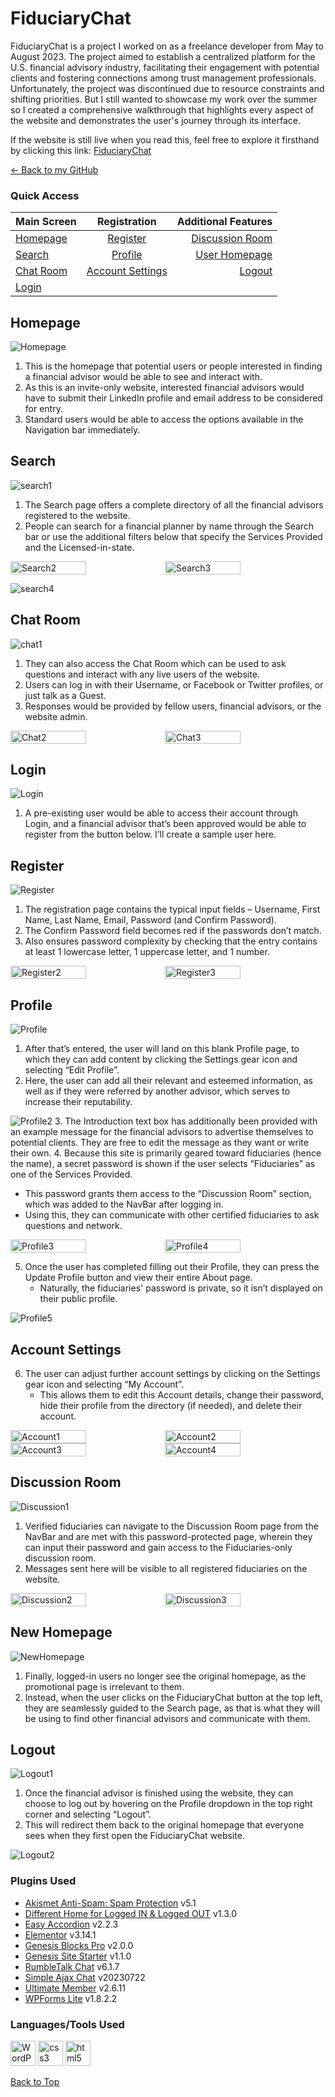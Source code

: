 # FiduciaryChat
FiduciaryChat is a project I worked on as a freelance developer from May to August 2023. The project aimed to establish a centralized platform for the U.S. financial advisory industry, facilitating their engagement with potential clients and fostering connections among trust management professionals. Unfortunately, the project was discontinued due to resource constraints and shifting priorities. But I still wanted to showcase my work over the summer so I created a comprehensive walkthrough that highlights every aspect of the website and demonstrates the user's journey through its interface.


If the website is still live when you read this, feel free to explore it firsthand by clicking this link: [FiduciaryChat](https://testsite333dev.wpengine.com)

[← Back to my GitHub](https://github.com/AnvayB/FiduciaryChat/)

### Quick Access
<!-- | Main Screen      | Registration | Additional Features     |
| :---:        |    :----:   |          :---: |
| [Homepage](https://anvayb.github.io/FiduciaryChat/#homepage)      | [Register](https://anvayb.github.io/FiduciaryChat/#register) | [Discussion Room](https://anvayb.github.io/FiduciaryChat/#discussion-room)     |
| [Search](https://anvayb.github.io/FiduciaryChat/#search)      | [Profile](https://anvayb.github.io/FiduciaryChat/#profile)       | [User Homepage](https://anvayb.github.io/FiduciaryChat/#new-homepage)   |
| [Chat Room](https://anvayb.github.io/FiduciaryChat/#chat-room)   | [Account Settings](https://anvayb.github.io/FiduciaryChat/#account-settings)        | [Logout](https://anvayb.github.io/FiduciaryChat/#logout)      |
| [Login](https://anvayb.github.io/FiduciaryChat/#login) -->
| Main Screen      | Registration | Additional Features     |
| :---        |    :----:   |          ---: |
| [Homepage](https://anvayb.github.io/FiduciaryChat/#homepage)      | [Register](https://anvayb.github.io/FiduciaryChat/#register) | [Discussion Room](https://anvayb.github.io/FiduciaryChat/#discussion-room)     |
| [Search](https://anvayb.github.io/FiduciaryChat/#search)      | [Profile](https://anvayb.github.io/FiduciaryChat/#profile)       | [User Homepage](https://anvayb.github.io/FiduciaryChat/#new-homepage)   |
| [Chat Room](https://anvayb.github.io/FiduciaryChat/#chat-room)   | [Account Settings](https://anvayb.github.io/FiduciaryChat/#account-settings)        | [Logout](https://anvayb.github.io/FiduciaryChat/#logout)      |
| [Login](https://anvayb.github.io/FiduciaryChat/#login)         |



## Homepage
![Homepage](/images/homepage.png)
1. This is the homepage that potential users or people interested in finding a financial advisor would be able to see and interact with.
2. As this is an invite-only website, interested financial advisors would have to submit their LinkedIn profile and email address to be considered for entry.
3. Standard users would be able to access the options available in the Navigation bar immediately.

## Search
![search1](/images/search1.png)
1. The Search page offers a complete directory of all the financial advisors registered to the website.
2. People can search for a financial planner by name through the Search bar or use the additional filters below that specify the Services Provided and the Licensed-in-state.
<div style="display: flex;">
   <img src="./images/search2.png" style="width: 49%;" alt="Search2">
   <img src="./images/search3.png" style="width: 49%;" alt="Search3">
</div> 
<p></p> 

![search4](/images/search4.png)

## Chat Room
![chat1](/images/chat1.png)
1. They can also access the Chat Room which can be used to ask questions and interact with any live users of the website.
2. Users can log in with their Username, or Facebook or Twitter profiles, or just talk as a Guest.
3. Responses would be provided by fellow users, financial advisors, or the website admin.
<div style="display: flex;">
   <img src="./images/chat2.png" style="width: 49%;" alt="Chat2">
   <img src="./images/chat3.png" style="width: 49%;" alt="Chat3">
</div>

## Login
![Login](/images/login.png)
1. A pre-existing user would be able to access their account through Login, and a financial advisor that’s been approved would be able to register from the button below. I’ll create a sample user here.

## Register
![Register](/images/register.png)
1. The registration page contains the typical input fields – Username, First Name, Last Name, Email, Password (and Confirm Password).
2. The Confirm Password field becomes red if the passwords don’t match.
3. Also ensures password complexity by checking that the entry contains at least 1 lowercase letter, 1 uppercase letter, and 1 number.
<div style="display: flex;">
   <img src="./images/register2.png" style="width: 49%;" alt="Register2">
   <img src="./images/register3.png" style="width: 49%;" alt="Register3">
</div>

## Profile
![Profile](/images/profile1.png)
1. After that’s entered, the user will land on this blank Profile page, to which they can add content by clicking the Settings gear icon and selecting “Edit Profile”.
2. Here, the user can add all their relevant and esteemed information, as well as if they were referred by another advisor, which serves to increase their reputability.

![Profile2](/images/profile2.png)
3. The Introduction text box has additionally been provided with an example message for the financial advisors to advertise themselves to potential clients. They are free to edit the message as they want or write their own.
4. Because this site is primarily geared toward fiduciaries (hence the name), a secret password is shown if the user selects “Fiduciaries” as one of the Services Provided.
   * This password grants them access to the “Discussion Room” section, which was added to the NavBar after logging in.
   * Using this, they can communicate with other certified fiduciaries to ask questions and network.
<div style="display: flex;">
   <img src="./images/profile3.png" style="width: 49%;" alt="Profile3">
   <img src="./images/profile4.png" style="width: 49%;" alt="Profile4">
</div>
   
5. Once the user has completed filling out their Profile, they can press the Update Profile button and view their entire About page.
   * Naturally, the fiduciaries' password is private, so it isn’t displayed on their public profile.

![Profile5](/images/profile5.png)


## Account Settings
6. The user can adjust further account settings by clicking on the Settings gear icon and selecting “My Account”.
   * This allows them to edit this Account details, change their password, hide their profile from the directory (if needed), and delete their account.

<div style="display: flex;">
   <img src="./images/account1.png" style="width: 49%;" alt="Account1">
   <img src="./images/account2.png" style="width: 49%;" alt="Account2">
</div>
<div style="display: flex;">
   <img src="./images/account3.png" style="width: 49%;" alt="Account3">
   <img src="./images/account4.png" style="width: 49%;" alt="Account4">
</div>

## Discussion Room
![Discussion1](/images/discussion1.png)
1. Verified fiduciaries can navigate to the Discussion Room page from the NavBar and are met with this password-protected page, wherein they can input their password and gain access to the Fiduciaries-only discussion room.
2. Messages sent here will be visible to all registered fiduciaries on the website.
<div style="display: flex;">
   <img src="./images/discussion2.png" style="width: 49%;" alt="Discussion2">
   <img src="./images/discussion3.png" style="width: 49%;" alt="Discussion3">
</div>

## New Homepage
![NewHomepage](/images/newhomepage.png)
1. Finally, logged-in users no longer see the original homepage, as the promotional page is irrelevant to them.
2. Instead, when the user clicks on the FiduciaryChat button at the top left, they are seamlessly guided to the Search page, as that is what they will be using to find other financial advisors and communicate with them.

## Logout
![Logout1](/images/logout1.png)
1. Once the financial advisor is finished using the website, they can choose to log out by hovering on the Profile dropdown in the top right corner and selecting “Logout”.
2. This will redirect them back to the original homepage that everyone sees when they first open the FiduciaryChat website.

![Logout2](/images/logout2.png)

### Plugins Used
* [Akismet Anti-Spam: Spam Protection](https://wordpress.org/plugins/akismet/) v5.1
* [Different Home for Logged IN & Logged OUT](https://wordpress.org/plugins/different-home-for-logged-in-logged-out/) v1.3.0
* [Easy Accordion](https://wordpress.org/plugins/easy-accordion-free/) v2.2.3 
* [Elementor](https://wordpress.org/plugins/elementor/) v3.14.1
* [Genesis Blocks Pro](https://wordpress.org/plugins/genesis-blocks/) v2.0.0
* [Genesis Site Starter](https://wpengine.com/support/get-started-genesis-studiopress-theme/) v1.1.0
* [RumbleTalk Chat](https://wordpress.org/plugins/rumbletalk-chat-a-chat-with-themes/) v6.1.7
* [Simple Ajax Chat](https://wordpress.org/plugins/simple-ajax-chat/) v20230722
* [Ultimate Member](https://wordpress.org/plugins/ultimate-member/) v2.6.11
* [WPForms Lite](https://wordpress.org/plugins/wpforms-lite/) v1.8.2.2


### Languages/Tools Used
<img src="https://raw.githubusercontent.com/devicons/devicon/master/icons/wordpress/wordpress-original.svg" alt="WordPress" width="40" height="40"/> 
<img src="https://raw.githubusercontent.com/devicons/devicon/master/icons/css3/css3-original-wordmark.svg" alt="css3" width="40" height="40"/> 
<img src="https://raw.githubusercontent.com/devicons/devicon/master/icons/html5/html5-original-wordmark.svg" alt="html5" width="40" height="40"/> 

[Back to Top](https://anvayb.github.io/FiduciaryChat/#fiduciarychat
)

